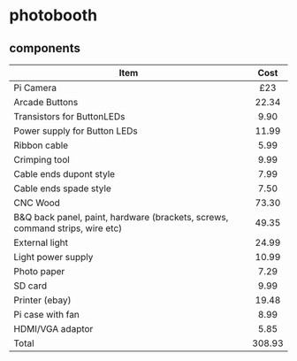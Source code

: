 # photobooth

## components
| Item        | Cost           |
| ------------- |:-------------:|
| Pi Camera | £23|
| Arcade Buttons | 22.34 |
| Transistors for ButtonLEDs | 9.90 |
| Power supply for Button LEDs | 11.99 |
| Ribbon cable | 5.99 |
| Crimping tool | 9.99 |
| Cable ends dupont style | 7.99 |
| Cable ends spade style | 7.50 |
| CNC Wood | 73.30 |
| B&Q back panel, paint, hardware (brackets, screws, command strips, wire etc) | 49.35 |
| External light | 24.99 |
| Light power supply | 10.99 |
| Photo paper | 7.29 |
| SD card | 9.99 |
| Printer (ebay) | 19.48 |
| Pi case with fan | 8.99 |
| HDMI/VGA adaptor | 5.85 |
| Total | 308.93 |
